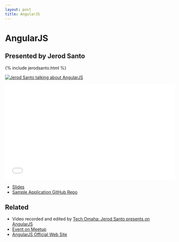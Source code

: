 ```yaml
---
layout: post
title: AngularJS
---
```


# AngularJS

## Presented by Jerod Santo

{% include jerodsanto.html %}

<a href="http://www.flickr.com/photos/zachleat/9366585451/" title="Jerod Santo talking about AngularJS by zachleat, on Flickr"><img src="http://farm6.staticflickr.com/5463/9366585451_5226516355_z.jpg" alt="Jerod Santo talking about AngularJS"></a>

<div class="fluid-width-video-wrapper"><iframe width="560" height="315" src="//www.youtube.com/embed/1JS07_sFMcs" frameborder="0" allowfullscreen></iframe></div>

* [Slides](http://slid.es/jerodsanto/nebraskajs-angularjs)
* [Sample Application GitHub Repo](https://github.com/jerodsanto/starlight)

## Related

* Video recorded and edited by [Tech Omaha: Jerod Santo presents on AngularJS](http://techomaha.com/2013/07/jerod-santo-angularjs/)
* [Event on Meetup](http://www.meetup.com/nebraskajs/events/113451292/)
* [AngularJS Official Web Site](http://angularjs.org/)
